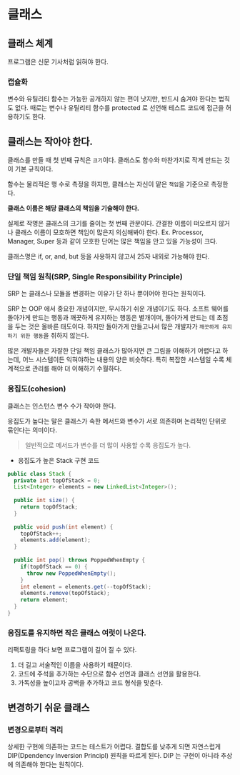 # 클래스

## 클래스 체계

프로그램은 신문 기사처럼 읽혀야 한다.

### 캡슐화

변수와 유틸리티 함수는 가능한 공개하지 않는 편이 낫지만, 반드시 숨겨야 한다는 법칙도 없다. 때로는 변수나 유틸리티 함수를 protected 로 선언해 테스트 코드에 접근을 허용하기도 한다.

## 클래스는 작아야 한다.

클래스를 만들 때 첫 번째 규칙은 `크기`이다. 클래스도 함수와 마찬가지로 작게 만드는 것이 기본 규칙이다.

함수는 물리적은 행 수로 측정을 하지만, 클래스는 자신이 맡은 `책임`을 기준으로 측정한다.

__클래스 이름은 해당 클래스의 책임을 기술해야 한다.__

실제로 작명은 클래스의 크기를 줄이는 첫 번째 관문이다. 간결한 이름이 떠오르지 않거나 클래스 이름이 모호하면 책임이 많은지 의심해봐야 한다. Ex. Processor, Manager, Super 등과 같이 모호한 단어는
많은 책임을 안고 있을 가능성이 크다.

클래스명은 if, or, and, but 등을 사용하지 않고서 25자 내외로 가능해야 한다.

### 단일 책임 원칙(SRP, Single Responsibility Principle) 

SRP 는 클래스나 모듈을 변경하는 이유가 단 하나 뿐이어야 한다는 원칙이다.

SRP 는 OOP 에서 중요한 개념이지만, 무시하기 쉬운 개념이기도 하다. 소프트 웨어를 돌아가게 만드는 행동과 깨끗하게 유지하는 행동은 별개이며, 돌아가게 만드는 데 초점을 두는 것은 올바른 태도이다.
하지만 돌아가게 만들고나서 많은 개발자가 `깨끗하게 유지하기 위한 행동`을 취하지 않는다.

많은 개발자들은 자잘한 단일 책임 클래스가 많아지면 큰 그림을 이해하기 어렵다고 하는데, 어느 시스템이든 익혀야하는 내용의 양은 비슷하다. 특히 복잡한 시스템일 수록 체계적으로 관리를 해야 더 이해하기 수월하다.

### 응집도(cohesion)

클래스는 인스턴스 변수 수가 작아야 한다.

응집도가 높다는 말은 클래스가 속한 메서드와 변수가 서로 의존하며 논리적인 단위로 묶인다는 의미이다.

> 일반적으로 메서드가 변수를 더 많이 사용할 수록 응집도가 높다.

- 응집도가 높은 Stack 구현 코드

```java
public class Stack {
  private int topOfStack = 0;
  List<Integer> elements = new LinkedList<Integer>();
  
  public int size() {
    return topOfStack;
  }
  
  public void push(int element) {
    topOfStack++;
    elements.add(element);
  }
  
  public int pop() throws PoppedWhenEmpty {
    if(topOfStack == 0) {
      throw new PoppedWhenEmpty();
    }
    int element = elements.get(--topOfStack);
    elements.remove(topOfStack);
    return element;
  }
}
```

### 응집도를 유지하면 작은 클래스 여럿이 나온다.

리팩토링을 하다 보면 프로그램이 길어 질 수 있다. 

1. 더 길고 서술적인 이름을 사용하기 때문이다.
2. 코드에 주석을 추가하는 수단으로 함수 선언과 클래스 선언을 활용한다. 
3. 가독성을 높이고자 공백을 추가하고 코드 형식을 맞춘다.

## 변경하기 쉬운 클래스

### 변경으로부터 격리

상세한 구현에 의존하는 코드는 테스트가 어렵다. 결합도를 낮추게 되면 자연스럽게 DIP(Dpendency Inversion Principl) 원칙을 따르게 된다.
DIP 는 구현이 아니라 추상에 의존해야 한다는 원칙이다.
